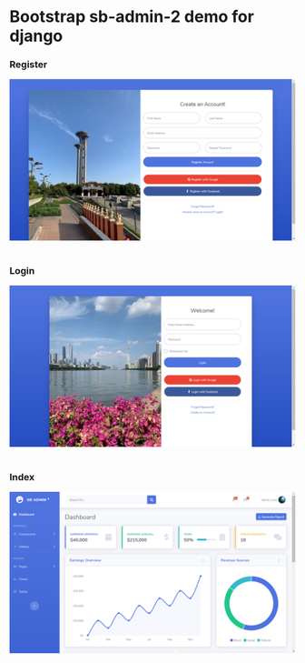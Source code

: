 # Bootstrap sb-admin-2 demo for django
### Register
![Register](https://raw.githubusercontent.com/PlatinumYzm/django-demo/master/static/img/register.png)
<br>
<br>
### Login
![Login](https://raw.githubusercontent.com/PlatinumYzm/django-demo/master/static/img/login.png)
<br>
<br>
### Index
![Index](https://raw.githubusercontent.com/PlatinumYzm/django-demo/master/static/img/index.png)
<br>
<br>
